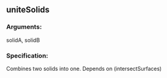 ## uniteSolids
### Arguments: 
solidA, solidB
### Specification: 
Combines two solids into one. Depends on (intersectSurfaces)
